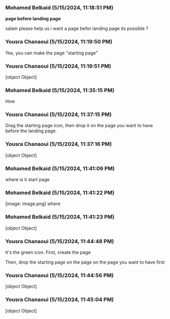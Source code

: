### Mohamed Belkaid (5/15/2024, 11:18:51 PM)

**page before landing page**

salam please help us i want a page befor landing page its possible ?

### Yousra Chanaoui (5/15/2024, 11:19:50 PM)

Yes, you can make the page "starting page"

### Yousra Chanaoui (5/15/2024, 11:19:51 PM)

[object Object]

### Mohamed Belkaid (5/15/2024, 11:35:15 PM)

How

### Yousra Chanaoui (5/15/2024, 11:37:15 PM)

Drag the starting page icon, then drop it on the page you want to have before the landing page.

### Yousra Chanaoui (5/15/2024, 11:37:16 PM)

[object Object]

### Mohamed Belkaid (5/15/2024, 11:41:09 PM)

where is it start page

### Mohamed Belkaid (5/15/2024, 11:41:22 PM)

[image: image.png]
where

### Mohamed Belkaid (5/15/2024, 11:41:23 PM)

[object Object]

### Yousra Chanaoui (5/15/2024, 11:44:48 PM)

It's the green icon. First, create the page 

Then, drop the starting page on the page on the page you want to have first 

### Yousra Chanaoui (5/15/2024, 11:44:56 PM)

[object Object]

### Yousra Chanaoui (5/15/2024, 11:45:04 PM)

[object Object]
